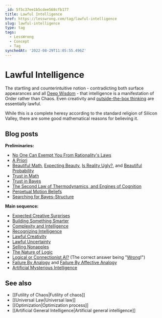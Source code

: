 ```yaml
---
_id: 5f5c37ee1b5cdee568cfb177
title: Lawful Intelligence
href: https://lesswrong.com/tag/lawful-intelligence
slug: lawful-intelligence
type: tag
tags:
  - LessWrong
  - Concept
  - Tag
synchedAt: '2022-08-29T11:05:55.496Z'
---
```

# Lawful Intelligence

The startling and counterintuitive notion - contradicting both surface appearances and all [Deep Wisdom](https://wiki.lesswrong.com/wiki/Deep_Wisdom) \- that intelligence is a manifestation of Order rather than Chaos. Even creativity and [outside-the-box thinking](https://wiki.lesswrong.com/wiki/outside_the_box) are essentially lawful.

While this is a complete heresy according to the standard religion of Silicon Valley, there are some good mathematical reasons for believing it.

## Blog posts

**Preliminaries:**

- [No One Can Exempt You From Rationality's Laws](http://lesswrong.com/lw/k1/no_one_can_exempt_you_from_rationalitys_laws/)
- [A Priori](http://lesswrong.com/lw/k2/a_priori/)
- [Beautiful Math](http://lesswrong.com/lw/mq/beautiful_math/), [Expecting Beauty](http://lesswrong.com/lw/mr/expecting_beauty/), [Is Reality Ugly?](http://lesswrong.com/lw/ms/is_reality_ugly/), and [Beautiful Probability](http://lesswrong.com/lw/mt/beautiful_probability/)
- [Trust in Math](http://lesswrong.com/lw/mu/trust_in_math/)
- [Trust in Bayes](http://lesswrong.com/lw/na/trust_in_bayes/)
- [The Second Law of Thermodynamics, and Engines of Cognition](http://lesswrong.com/lw/o5/the_second_law_of_thermodynamics_and_engines_of/)
- [Perpetual Motion Beliefs](http://lesswrong.com/lw/o6/perpetual_motion_beliefs/)
- [Searching for Bayes-Structure](http://lesswrong.com/lw/o7/searching_for_bayesstructure/)

**Main sequence:**

- [Expected Creative Surprises](http://lesswrong.com/lw/v7/expected_creative_surprises/)
- [Building Something Smarter](http://lesswrong.com/lw/vg/building_something_smarter/)
- [Complexity and Intelligence](http://lesswrong.com/lw/vh/complexity_and_intelligence/)
- [Recognizing Intelligence](http://lesswrong.com/lw/vl/recognizing_intelligence/)
- [Lawful Creativity](http://lesswrong.com/lw/vm/lawful_creativity/)
- [Lawful Uncertainty](http://lesswrong.com/lw/vo/lawful_uncertainty/)
- [Selling Nonapples](http://lesswrong.com/lw/vs/selling_nonapples/)
- [The Nature of Logic](http://lesswrong.com/lw/vt/the_nature_of_logic/)
- [Logical or Connectionist AI?](http://lesswrong.com/lw/vv/logical_or_connectionist_ai/) (The correct answer being "[Wrong](https://en.wikipedia.org/wiki/Mu_(negative))!")
- [Failure By Analogy](http://lesswrong.com/lw/vx/failure_by_analogy/) and [Failure By Affective Analogy](http://lesswrong.com/lw/vy/failure_by_affective_analogy/)
- [Artificial Mysterious Intelligence](http://lesswrong.com/lw/wk/artificial_mysterious_intelligence/)

## See also

- [[Futility of Chaos|Futility of chaos]]
- [[Universal Law|Universal law]]
- [[Optimization|Optimization process]]
- [[Artificial General Intelligence|Artificial general intelligence]]